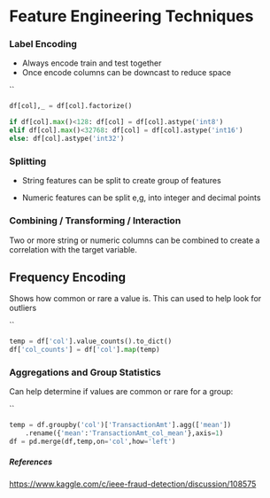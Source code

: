﻿# Feature Engineering Techniques

### Label Encoding 
- Always encode train and test together
- Once encode columns can be downcast to reduce space

``

```python
df[col],_ = df[col].factorize()

if df[col].max()<128: df[col] = df[col].astype('int8')
elif df[col].max()<32768: df[col] = df[col].astype('int16')
else: df[col].astype('int32')
```



### Splitting

- String features can be split to create group of features

- Numeric features can be split e,g, into integer and decimal points

  

### Combining / Transforming / Interaction

Two or more string or numeric columns can be combined to create a correlation with the target variable.



## Frequency Encoding

Shows how common or rare a value is. This can used to help look for outliers

``

```python
temp = df['col'].value_counts().to_dict()
df['col_counts'] = df['col'].map(temp)
```



### Aggregations and Group Statistics

Can help determine if values are common or rare for a group:

``

```python
temp = df.groupby('col')['TransactionAmt'].agg(['mean'])   
    .rename({'mean':'TransactionAmt_col_mean'},axis=1)
df = pd.merge(df,temp,on='col',how='left')
```







##### References

https://www.kaggle.com/c/ieee-fraud-detection/discussion/108575
